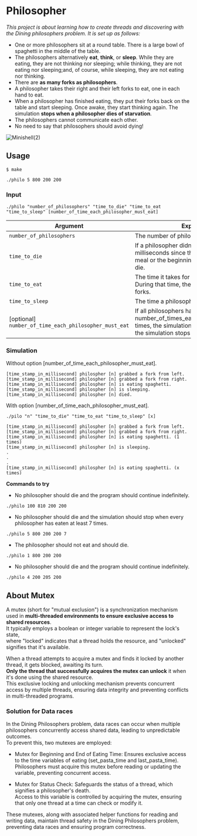 # Philosopher
*This project is about learning how to create threads and discovering with the Dining philosophers problem. It is set up as follows:*
- One or more philosophers sit at a round table. There is a large bowl of spaghetti in the middle of the table.
- The philosophers alternatively **eat**, **think**, or **sleep**. While they are eating, they are not thinking nor sleeping; while thinking, they are not eating nor sleeping;and, of course, while sleeping, they are not eating nor thinking.
- There are **as many forks as philosophers**.
- A philosopher takes their right and their left forks to eat, one in each hand to eat.
- When a philosopher has finished eating, they put their forks back on the table and start sleeping. Once awake, they start thinking again. The simulation **stops when a philosopher dies of starvation**.
- The philosophers cannot communicate each other. 
- No need to say that philosophers should avoid dying!

![Minishell(2)](https://github.com/eunbi-bb/minishell/assets/80834766/4094a97b-8482-4c0d-9f4a-c4b77c219a0d)

## Usage
```
$ make
```
```
./philo 5 800 200 200
```

### Input
```
./philo "number_of_philosophers" "time_to_die" "time_to_eat "time_to_sleep" [number_of_time_each_philosopher_must_eat]
```


| Argument                | Explanation                                                                                                                                                    |
| ----------------------- | -------------------------------------------------------------------------------------------------------------------------------------------------------------- |
| `number_of_philosophers`    | The number of philosophers.                                                                                                                        |
| `time_to_die`           | If a philosopher didn’t start eating time_to_die milliseconds since the beginning of their last meal or the beginning of the simulation, they die. |
| `time_to_eat`           | The time it takes for a philosopher to eat. During that time, they will need to hold two forks.                                                                                                                |
| `time_to_sleep`         | The time a philosopher will spend sleeping.                                                                                                              |
| [optional]<br>`number_of_time_each_philosopher_must_eat` | If all philosophers have eaten at least number_of_times_each_philosopher_must_eat times, the simulation stops. If not specified, the simulation stops when a philosopher dies.              |

### Simulation
Without option [number_of_time_each_philosopher_must_eat].
```
[time_stamp_in_millisecond] philospher [n] grabbed a fork from left.
[time_stamp_in_millisecond] philospher [n] grabbed a fork from right.
[time_stamp_in_millisecond] philospher [n] is eating spaghetti.
[time_stamp_in_millisecond] philospher [n] is sleeping.
[time_stamp_in_millisecond] philospher [n] died.
```
With option [number_of_time_each_philosopher_must_eat].
```
./pilo "n" "time_to_die" "time_to_eat "time_to_sleep" [x]
```
```
[time_stamp_in_millisecond] philospher [n] grabbed a fork from left.
[time_stamp_in_millisecond] philospher [n] grabbed a fork from right.
[time_stamp_in_millisecond] philospher [n] is eating spaghetti. (1 times)
[time_stamp_in_millisecond] philospher [n] is sleeping.
.
.
.
[time_stamp_in_millisecond] philospher [n] is eating spaghetti. (x times)
```
**Commands to try**
- No philosopher should die and the program should continue indefinitely.
```
./philo 100 810 200 200
```
- No philosopher should die and the simulation should stop when every philosopher has eaten at least 7 times.
```
./philo 5 800 200 200 7
```
- The philosopher should not eat and should die.
```
./philo 1 800 200 200
```
- No philosopher should die and the program should continue indefinitely.
```
./philo 4 200 205 200
```

## About Mutex
A mutex (short for "mutual exclusion") is a synchronization mechanism used in **multi-threaded environments to ensure exclusive access to shared resources**. \
It typically employs a boolean or integer variable to represent the lock's state, \
where "locked" indicates that a thread holds the resource, and "unlocked" signifies that it's available.

When a thread attempts to acquire a mutex and finds it locked by another thread, it gets blocked, awaiting its turn. \
**Only the thread that successfully acquires the mutex can unlock** it when it's done using the shared resource. \
This exclusive locking and unlocking mechanism prevents concurrent access by multiple threads, ensuring data integrity and preventing conflicts in multi-threaded programs.

### Solution for Data races
In the Dining Philosophers problem, data races can occur when multiple philosophers concurrently access shared data, leading to unpredictable outcomes. \
To prevent this, two mutexes are employed:

- Mutex for Beginning and End of Eating Time:
Ensures exclusive access to the time variables of eating (set_pasta_time and last_pasta_time).\
Philosophers must acquire this mutex before reading or updating the variable, preventing concurrent access.

- Mutex for Status Check:
Safeguards the status of a thread, which signifies a philosopher's death.\
Access to this variable is controlled by acquiring the mutex, ensuring that only one thread at a time can check or modify it.

These mutexes, along with associated helper functions for reading and writing data, maintain thread safety in the Dining Philosophers problem, preventing data races and ensuring program correctness.
